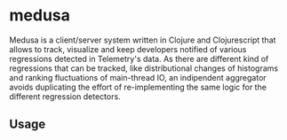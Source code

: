 # medusa

Medusa is a client/server system written in Clojure and Clojurescript that allows to track, visualize and keep developers notified of various regressions detected in Telemetry's data. As there are different kind of regressions that can be tracked, like distributional changes of histograms and ranking fluctuations of main-thread IO, an indipendent aggregator avoids duplicating the effort of re-implementing the same logic for the different regression detectors.

## Usage

